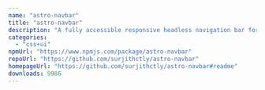```yaml
---
name: "astro-navbar"
title: "astro-navbar"
description: "A fully accessible responsive headless navigation bar for Astro. It supports mobile responsive toggle and dropdowns."
categories:
  - "css+ui"
npmUrl: "https://www.npmjs.com/package/astro-navbar"
repoUrl: "https://github.com/surjithctly/astro-navbar"
homepageUrl: "https://github.com/surjithctly/astro-navbar#readme"
downloads: 9986
---
```

